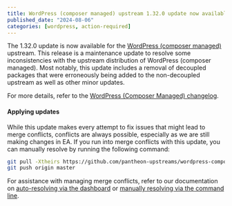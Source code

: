 ```yaml
---
title: WordPress (composer managed) upstream 1.32.0 update now available
published_date: "2024-08-06"
categories: [wordpress, action-required]
---
```


The 1.32.0 update is now available for the [WordPress (composer managed)](/guides/wordpress-composer/wordpress-composer-managed) upstream. This release is a maintenance update to resolve some inconsistencies with the upstream distribution of WordPress (composer managed). Most notably, this update includes a removal of decoupled packages that were erroneously being added to the non-decoupled upstream as well as other minor updates.

For more details, refer to the [WordPress (Composer Managed) changelog](https://github.com/pantheon-systems/wordpress-composer-managed/blob/default/CHANGELOG.md).

#### Applying updates

While this update makes every attempt to fix issues that might lead to merge conflicts, conflicts are always possible, especially as we are still making changes in EA. If you run into merge conflicts with this update, you can manually resolve by running the following command:

```bash
git pull -Xtheirs https://github.com/pantheon-upstreams/wordpress-composer-managed.git main
git push origin master
```

For assistance with managing merge conflicts, refer to our documentation on [auto-resolving via the dashboard](https://docs.pantheon.io/core-updates#apply-upstream-updates-manually-from-the-command-line-to-resolve-merge-conflicts) or [manually resolving via the command line](https://docs.pantheon.io/guides/git/resolve-merge-conflicts).
